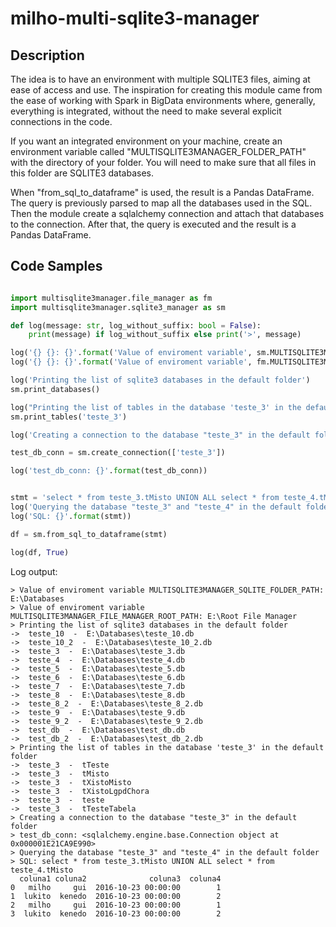 # milho-multi-sqlite3-manager

## Description

The idea is to have an environment with multiple SQLITE3 files, aiming at ease of access and use.
The inspiration for creating this module came from the ease of working with Spark in BigData environments where, generally, everything is integrated, without the need to make several explicit connections in the code.

If you want an integrated environment on your machine, create an environment variable called "MULTISQLITE3MANAGER_FOLDER_PATH" with the directory of your folder. You will need to make sure that all files in this folder are SQLITE3 databases.

When "from_sql_to_dataframe" is used, the result is a Pandas DataFrame. The query is previously parsed to map all the databases used in the SQL. Then the module create a sqlalchemy connection and attach that databases to the connection. After that, the query is executed and the result is a Pandas DataFrame. 

## Code Samples

```python

import multisqlite3manager.file_manager as fm 
import multisqlite3manager.sqlite3_manager as sm

def log(message: str, log_without_suffix: bool = False):
    print(message) if log_without_suffix else print('>', message)

log('{} {}: {}'.format('Value of enviroment variable', sm.MULTISQLITE3MANAGER_SQLITE_FOLDER_PATH_KEY, sm.MULTISQLITE3MANAGER_SQLITE_FOLDER_PATH_DEFAULT))
log('{} {}: {}'.format('Value of enviroment variable', fm.MULTISQLITE3MANAGER_FILE_MANAGER_ROOT_PATH_KEY, fm.MULTISQLITE3MANAGER_FILE_MANAGER_ROOT_PATH_DEFAULT))

log('Printing the list of sqlite3 databases in the default folder')
sm.print_databases()

log("Printing the list of tables in the database 'teste_3' in the default folder")
sm.print_tables('teste_3')

log('Creating a connection to the database "teste_3" in the default folder')

test_db_conn = sm.create_connection(['teste_3'])

log('test_db_conn: {}'.format(test_db_conn))


stmt = 'select * from teste_3.tMisto UNION ALL select * from teste_4.tMisto'
log('Querying the database "teste_3" and "teste_4" in the default folder')
log('SQL: {}'.format(stmt))

df = sm.from_sql_to_dataframe(stmt)

log(df, True)

```

Log output:

```
> Value of enviroment variable MULTISQLITE3MANAGER_SQLITE_FOLDER_PATH: E:\Databases
> Value of enviroment variable MULTISQLITE3MANAGER_FILE_MANAGER_ROOT_PATH: E:\Root File Manager
> Printing the list of sqlite3 databases in the default folder
->  teste_10  -  E:\Databases\teste_10.db
->  teste_10_2  -  E:\Databases\teste_10_2.db
->  teste_3  -  E:\Databases\teste_3.db
->  teste_4  -  E:\Databases\teste_4.db
->  teste_5  -  E:\Databases\teste_5.db
->  teste_6  -  E:\Databases\teste_6.db
->  teste_7  -  E:\Databases\teste_7.db
->  teste_8  -  E:\Databases\teste_8.db
->  teste_8_2  -  E:\Databases\teste_8_2.db
->  teste_9  -  E:\Databases\teste_9.db
->  teste_9_2  -  E:\Databases\teste_9_2.db
->  test_db  -  E:\Databases\test_db.db
->  test_db_2  -  E:\Databases\test_db_2.db
> Printing the list of tables in the database 'teste_3' in the default folder
->  teste_3  -  tTeste
->  teste_3  -  tMisto
->  teste_3  -  tXistoMisto
->  teste_3  -  tXistoLgpdChora
->  teste_3  -  teste
->  teste_3  -  tTesteTabela
> Creating a connection to the database "teste_3" in the default folder
> test_db_conn: <sqlalchemy.engine.base.Connection object at 0x000001E21CA9E990>
> Querying the database "teste_3" and "teste_4" in the default folder
> SQL: select * from teste_3.tMisto UNION ALL select * from teste_4.tMisto
  coluna1 coluna2              coluna3  coluna4
0   milho     gui  2016-10-23 00:00:00        1
1  lukito  kenedo  2016-10-23 00:00:00        2
2   milho     gui  2016-10-23 00:00:00        1
3  lukito  kenedo  2016-10-23 00:00:00        2
```